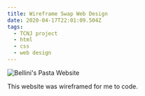 ```yaml
---
title: Wireframe Swap Web Design
date: 2020-04-17T22:01:09.504Z
tags:
  - TCNJ project
  - html
  - css
  - web design
---
```

![Bellini's Pasta Website](/assets/jillmarbach.github.io_wireframe-swap_.png "Bellini's Pasta Website")

This website was wireframed for me to code.